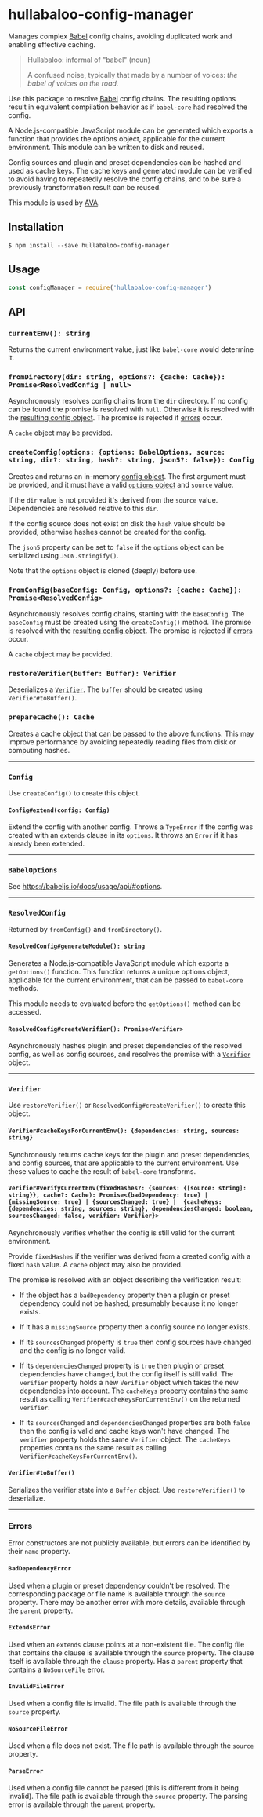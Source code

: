 # hullabaloo-config-manager

Manages complex [Babel] config chains, avoiding duplicated work and enabling
effective caching.

> Hullabaloo: informal of "babel" (noun)
>
> A confused noise, typically that made by a number
of voices: *the babel of voices on the road.*

Use this package to resolve [Babel] config chains. The resulting options result
in equivalent compilation behavior as if `babel-core` had resolved the config.

A Node.js-compatible JavaScript module can be generated which exports a function
that provides the options object, applicable for the current environment. This
module can be written to disk and reused.

Config sources and plugin and preset dependencies can be hashed and used as
cache keys. The cache keys and generated module can be verified to avoid having
to repeatedly resolve the config chains, and to be sure a previously
transformation result can be reused.

This module is used by [AVA].

## Installation

```console
$ npm install --save hullabaloo-config-manager
```

## Usage

```js
const configManager = require('hullabaloo-config-manager')
```

## API

### `currentEnv(): string`

Returns the current environment value, just like `babel-core` would determine
it.

### `fromDirectory(dir: string, options?: {cache: Cache}): Promise<ResolvedConfig | null>`

Asynchronously resolves config chains from the `dir` directory. If no config can
be found the promise is resolved with `null`. Otherwise it is resolved with the
[resulting config object](#resolvedconfig). The promise is rejected if
[errors](#errors) occur.

A `cache` object may be provided.

### `createConfig(options: {options: BabelOptions, source: string, dir?: string, hash?: string, json5?: false}): Config`

Creates and returns an in-memory [config object](#config). The first argument
must be provided, and it must have a valid [`options` object](#babeloptions) and
`source` value.

If the `dir` value is not provided it's derived from the `source` value.
Dependencies are resolved relative to this `dir`.

If the config source does not exist on disk the `hash` value should be provided,
otherwise hashes cannot be created for the config.

The `json5` property can be set to `false` if the `options` object can be
serialized using `JSON.stringify()`.

Note that the `options` object is cloned (deeply) before use.

### `fromConfig(baseConfig: Config, options?: {cache: Cache}): Promise<ResolvedConfig>`

Asynchronously resolves config chains, starting with the `baseConfig`. The
`baseConfig` must be created using the `createConfig()` method. The promise is
resolved with the [resulting config object](#resolvedconfig). The promise is
rejected if [errors](#errors) occur.

A `cache` object may be provided.

### `restoreVerifier(buffer: Buffer): Verifier`

Deserializes a [`Verifier`](#verifier). The `buffer` should be created using
`Verifier#toBuffer()`.

### `prepareCache(): Cache`

Creates a cache object that can be passed to the above functions. This may
improve performance by avoiding repeatedly reading files from disk or computing
hashes.

---

### `Config`

Use `createConfig()` to create this object.

#### `Config#extend(config: Config)`

Extend the config with another config. Throws a `TypeError` if the config was
created with an `extends` clause in its `options`. It throws an `Error` if it
has already been extended.

---

### `BabelOptions`

See <https://babeljs.io/docs/usage/api/#options>.

---

### `ResolvedConfig`

Returned by `fromConfig()` and `fromDirectory()`.

#### `ResolvedConfig#generateModule(): string`

Generates a Node.js-compatible JavaScript module which exports a `getOptions()`
function. This function returns a unique options object, applicable for the
current environment, that can be passed to `babel-core` methods.

This module needs to evaluated before the `getOptions()` method can be accessed.

#### `ResolvedConfig#createVerifier(): Promise<Verifier>`

Asynchronously hashes plugin and preset dependencies of the resolved config, as
well as config sources, and resolves the promise with a [`Verifier`](#verifier)
object.

---

### `Verifier`

Use `restoreVerifier()` or `ResolvedConfig#createVerifier()` to create this
object.

#### `Verifier#cacheKeysForCurrentEnv(): {dependencies: string, sources: string}`

Synchronously returns cache keys for the plugin and preset dependencies, and
config sources, that are applicable to the current environment. Use these values
to cache the result of `babel-core` transforms.

#### `Verifier#verifyCurrentEnv(fixedHashes?: {sources: {[source: string]: string}}, cache?: Cache): Promise<{badDependency: true} | {missingSource: true} | {sourcesChanged: true} |  {cacheKeys: {dependencies: string, sources: string}, dependenciesChanged: boolean, sourcesChanged: false, verifier: Verifier}>`

Asynchronously verifies whether the config is still valid for the current
environment.

Provide `fixedHashes` if the verifier was derived from a created config with a
fixed `hash` value. A `cache` object may also be provided.

The promise is resolved with an object describing the verification result:

* If the object has a `badDependency` property then a plugin or preset
dependency could not be hashed, presumably because it no longer exists.

* If it has a `missingSource` property then a config source no longer exists.

* If its `sourcesChanged` property is `true` then config sources have changed
and the config is no longer valid.

* If its `dependenciesChanged` property is `true` then plugin or preset
dependencies have changed, but the config itself is still valid. The `verifier`
property holds a new `Verifier` object which takes the new dependencies into
account. The `cacheKeys` property contains the same result as calling
`Verifier#cacheKeysForCurrentEnv()` on the returned `verifier`.

* If its `sourcesChanged` and `dependenciesChanged` properties are both `false`
then the config is valid and cache keys won't have changed. The `verifier`
property holds the same `Verifier` object. The `cacheKeys` properties contains
the same result as calling `Verifier#cacheKeysForCurrentEnv()`.

#### `Verifier#toBuffer()`

Serializes the verifier state into a `Buffer` object. Use `restoreVerifier()`
to deserialize.

---

### Errors

Error constructors are not publicly available, but errors can be identified by
their `name` property.

#### `BadDependencyError`

Used when a plugin or preset dependency couldn't be resolved. The corresponding
package or file name is available through the `source` property. There may be
another error with more details, available through the `parent` property.

#### `ExtendsError`

Used when an `extends` clause points at a non-existent file. The config file
that contains the clause is available through the `source` property. The clause
itself is available through the `clause` property. Has a `parent` property that
contains a `NoSourceFile` error.

#### `InvalidFileError`

Used when a config file is invalid. The file path is available through the
`source` property.

#### `NoSourceFileError`

Used when a file does not exist. The file path is available through the `source`
property.

#### `ParseError`

Used when a config file cannot be parsed (this is different from it being
invalid). The file path is available through the `source` property. The parsing
error is available through the `parent` property.

[AVA]: https://ava.li/
[Babel]: https://babeljs.io/
